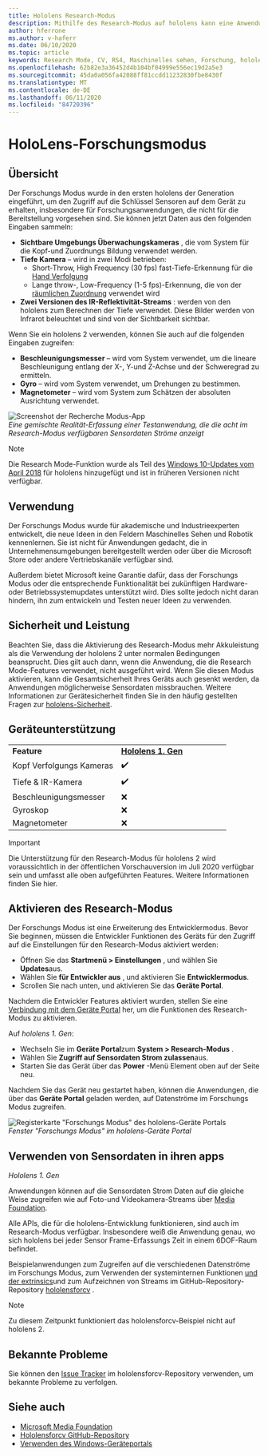 ```yaml
---
title: Hololens Research-Modus
description: Mithilfe des Research-Modus auf hololens kann eine Anwendung auf wichtige Geräte Sensordaten Ströme (Tiefe, Umgebungs Überwachung und IR-Reflektivität) zugreifen.
author: hferrone
ms.author: v-haferr
ms.date: 06/10/2020
ms.topic: article
keywords: Research Mode, CV, RS4, Maschinelles sehen, Forschung, hololens, hololens 2
ms.openlocfilehash: 62b82e3a36452d4b104bf04999e556ec19d2a5e3
ms.sourcegitcommit: 45da0a056fa42088ff81ccdd11232830fbe8430f
ms.translationtype: MT
ms.contentlocale: de-DE
ms.lasthandoff: 06/11/2020
ms.locfileid: "84720396"
---
```

# <a name="hololens-research-mode"></a>HoloLens-Forschungsmodus

## <a name="overview"></a>Übersicht

Der Forschungs Modus wurde in den ersten hololens der Generation eingeführt, um den Zugriff auf die Schlüssel Sensoren auf dem Gerät zu erhalten, insbesondere für Forschungsanwendungen, die nicht für die Bereitstellung vorgesehen sind. Sie können jetzt Daten aus den folgenden Eingaben sammeln:

* **Sichtbare Umgebungs Überwachungskameras** , die vom System für die Kopf-und Zuordnungs Bildung verwendet werden.
* **Tiefe Kamera** – wird in zwei Modi betrieben:  
    + Short-Throw, High Frequency (30 fps) fast-Tiefe-Erkennung für die [Hand Verfolgung](interaction-fundamentals.md)
    + Lange throw-, Low-Frequency (1-5 fps)-Erkennung, die von der [räumlichen Zuordnung](spatial-mapping.md) verwendet wird
* **Zwei Versionen des IR-Reflektivität-Streams** : werden von den hololens zum Berechnen der Tiefe verwendet. Diese Bilder werden von Infrarot beleuchtet und sind von der Sichtbarkeit sichtbar.

Wenn Sie ein hololens 2 verwenden, können Sie auch auf die folgenden Eingaben zugreifen:

* **Beschleunigungsmesser** – wird vom System verwendet, um die lineare Beschleunigung entlang der X-, Y-und Z-Achse und der Schweregrad zu ermitteln.
* **Gyro** – wird vom System verwendet, um Drehungen zu bestimmen.
* **Magnetometer** – wird vom System zum Schätzen der absoluten Ausrichtung verwendet.

![Screenshot der Recherche Modus-App](images/sensor-stream-viewer.jpg)<br>
*Eine gemischte Realität-Erfassung einer Testanwendung, die die acht im Research-Modus verfügbaren Sensordaten Ströme anzeigt*

> [!NOTE]
> Die Research Mode-Funktion wurde als Teil des [Windows 10-Updates vom April 2018](release-notes-april-2018.md) für hololens hinzugefügt und ist in früheren Versionen nicht verfügbar.

## <a name="usage"></a>Verwendung

Der Forschungs Modus wurde für akademische und Industrieexperten entwickelt, die neue Ideen in den Feldern Maschinelles Sehen und Robotik kennenlernen.  Sie ist nicht für Anwendungen gedacht, die in Unternehmensumgebungen bereitgestellt werden oder über die Microsoft Store oder andere Vertriebskanäle verfügbar sind.

Außerdem bietet Microsoft keine Garantie dafür, dass der Forschungs Modus oder die entsprechende Funktionalität bei zukünftigen Hardware-oder Betriebssystemupdates unterstützt wird. Dies sollte jedoch nicht daran hindern, ihn zum entwickeln und Testen neuer Ideen zu verwenden.

## <a name="security-and-performance"></a>Sicherheit und Leistung

Beachten Sie, dass die Aktivierung des Research-Modus mehr Akkuleistung als die Verwendung der hololens 2 unter normalen Bedingungen beansprucht. Dies gilt auch dann, wenn die Anwendung, die die Research Mode-Features verwendet, nicht ausgeführt wird.  Wenn Sie diesen Modus aktivieren, kann die Gesamtsicherheit Ihres Geräts auch gesenkt werden, da Anwendungen möglicherweise Sensordaten missbrauchen.  Weitere Informationen zur Gerätesicherheit finden Sie in den häufig gestellten Fragen zur [hololens-Sicherheit](https://docs.microsoft.com/hololens/hololens-faq-security).  


## <a name="device-support"></a>Geräteunterstützung

<table>
    <colgroup>
    <col width="50%" />
    <col width="50%" />
    <!-- <col width="33%" /> -->
    </colgroup>
    <tr>
        <td><strong>Feature</strong></td>
        <td><a href="hololens-hardware-details.md"><strong>Hololens 1. Gen</strong></a></td>
        <!-- <td><a href="hololens2-hardware.md"><strong>HoloLens 2</strong></a></td> -->
    </tr>
     <tr>
        <td>Kopf Verfolgungs Kameras</td>
        <td>✔️</td>
        <!-- <td>❌</td> -->
    </tr>
    <tr>
        <td>Tiefe & IR-Kamera</td>
        <td>✔️</td>
        <!-- <td>❌</td> -->
    </tr>
    <tr>
        <td>Beschleunigungsmesser</td>
        <td>❌</td>
        <!-- <td>❌</td> -->
    </tr>
    <tr>
        <td>Gyroskop</td>
        <td>❌</td>
        <!-- <td>❌</td> -->
    </tr>
    <tr>
        <td>Magnetometer</td>
        <td>❌</td>
        <!-- <td>❌</td> -->
    </tr>
</table>

> [!IMPORTANT]
> Die Unterstützung für den Research-Modus für hololens 2 wird voraussichtlich in der öffentlichen Vorschauversion im Juli 2020 verfügbar sein und umfasst alle oben aufgeführten Features. Weitere Informationen finden Sie hier. 

## <a name="enabling-research-mode"></a>Aktivieren des Research-Modus

Der Forschungs Modus ist eine Erweiterung des Entwicklermodus. Bevor Sie beginnen, müssen die Entwickler Funktionen des Geräts für den Zugriff auf die Einstellungen für den Research-Modus aktiviert werden: 

* Öffnen Sie das **Startmenü > Einstellungen** , und wählen Sie **Updates**aus.
* Wählen Sie **für Entwickler aus** , und aktivieren Sie **Entwicklermodus**.
* Scrollen Sie nach unten, und aktivieren Sie das **Geräte Portal**.

Nachdem die Entwickler Features aktiviert wurden, stellen Sie eine [Verbindung mit dem Geräte Portal](https://docs.microsoft.com/windows/uwp/debug-test-perf/device-portal-hololens) her, um die Funktionen des Research-Modus zu aktivieren.

Auf *hololens 1. Gen*:

* Wechseln Sie im **Geräte Portal**zum **System > Research-Modus** .
* Wählen Sie **Zugriff auf Sensordaten Strom zulassen**aus.
* Starten Sie das Gerät über das **Power** -Menü Element oben auf der Seite neu.

Nachdem Sie das Gerät neu gestartet haben, können die Anwendungen, die über das **Geräte Portal** geladen werden, auf Datenströme im Forschungs Modus zugreifen.

![Registerkarte "Forschungs Modus" des hololens-Geräte Portals](images/ResearchModeDevPortal.png)<br>
*Fenster "Forschungs Modus" im hololens-Geräte Portal*

## <a name="using-sensor-data-in-your-apps"></a>Verwenden von Sensordaten in ihren apps

*Hololens 1. Gen*

Anwendungen können auf die Sensordaten Strom Daten auf die gleiche Weise zugreifen wie auf Foto-und Videokamera-Streams über [Media Foundation](https://msdn.microsoft.com/library/windows/desktop/ms694197). 

Alle APIs, die für die hololens-Entwicklung funktionieren, sind auch im Research-Modus verfügbar. Insbesondere weiß die Anwendung genau, wo sich hololens bei jeder Sensor Frame-Erfassungs Zeit in einem 6DOF-Raum befindet.

Beispielanwendungen zum Zugreifen auf die verschiedenen Datenströme im Forschungs Modus, zum Verwenden der systeminternen Funktionen [und der extrinsics](https://docs.microsoft.com/windows/mixed-reality/locatable-camera#locating-the-device-camera-in-the-world)und zum Aufzeichnen von Streams im GitHub-Repository-Repository [hololensforcv](https://github.com/Microsoft/HoloLensForCV) .

 > [!NOTE]
 > Zu diesem Zeitpunkt funktioniert das hololensforcv-Beispiel nicht auf hololens 2.

## <a name="known-issues"></a>Bekannte Probleme

Sie können den [Issue Tracker](https://github.com/Microsoft/HololensForCV/issues) im hololensforcv-Repository verwenden, um bekannte Probleme zu verfolgen.

## <a name="see-also"></a>Siehe auch

* [Microsoft Media Foundation](https://msdn.microsoft.com/library/windows/desktop/ms694197)
* [Hololensforcv GitHub-Repository](https://github.com/Microsoft/HoloLensForCV)
* [Verwenden des Windows-Geräteportals](using-the-windows-device-portal.md)
